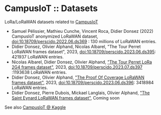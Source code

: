 # CampusIoT :: Datasets

LoRa/LoRaWAN datasets related to [CampusIoT](https://campusiot.github.io/)

* Samuel Pélissier, Mathieu Cunche, Vincent Roca, Didier Donsez (2022) CampusIoT anonymized LoRaWAN dataset,  [doi:10.18709/perscido.2022.06.ds369](https://doi.org/10.18709/perscido.2022.06.ds369) : 130 millions of LoRaWAN entries.
* Didier Donsez, Olivier Alphand, Nicolas Albarel, "The Tour Perret LoRaWAN frames dataset", 2023, [doi:10.18709/perscido.2023.06.ds395](https://doi.org/10.18709/perscido.2023.06.ds395): 421937 LoRaWAN entries.
* Nicolas Albarel, Didier Donsez, Olivier Alphand, ["The Tour Perret LoRa 2G4 frames dataset"](./TourPerret2G4), 2023, [doi:10.18709/perscido.2023.07.ds397](https://www.doi.org/10.18709/perscido.2023.07.ds397) :1193638 LoRaWAN entries.
* Didier Donsez, Olivier Alphand, ["The Proof Of Coverage LoRaWAN frames dataset"](./ProofOfCoverage), 2023, [doi:10.18709/perscido.2023.06.ds396](https://doi.org/10.18709/perscido.2023.06.ds396): 3418984 LoRaWAN entries.
* Didier Donsez, Pierre Dubois, Mickael Langlais, Olivier Alphand, ["The Saint Eynard LoRaWAN frames dataset"](./SaintEynard), Coming soon

See also [CampusIoT @ Kaggle](https://www.kaggle.com/campusiot/datasets)
